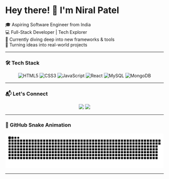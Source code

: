 <h1 >Hey there! 👋 I'm Niral Patel</h1>

<p >
  🎓 Aspiring Software Engineer from India <br>
  💻 Full-Stack Developer | Tech Explorer <br>
  🌱 Currently diving deep into new frameworks & tools <br>
  🚀 Turning ideas into real-world projects
</p>

---

### 🛠️ Tech Stack

<p align="center">
  <img src="https://cdn.jsdelivr.net/gh/devicons/devicon/icons/html5/html5-original.svg" height="40" alt="HTML5"/>
  <img src="https://cdn.jsdelivr.net/gh/devicons/devicon/icons/css3/css3-original.svg" height="40" alt="CSS3"/>
  <img src="https://cdn.jsdelivr.net/gh/devicons/devicon/icons/javascript/javascript-original.svg" height="40" alt="JavaScript"/>
  <img src="https://cdn.jsdelivr.net/gh/devicons/devicon/icons/react/react-original.svg" height="40" alt="React"/>
  <img src="https://cdn.jsdelivr.net/gh/devicons/devicon/icons/mysql/mysql-original.svg" height="40" alt="MySQL"/>
  <img src="https://cdn.jsdelivr.net/gh/devicons/devicon/icons/mongodb/mongodb-original.svg" height="40" alt="MongoDB"/>
 

</p>

---

### 📬 Let's Connect

<p align="center">
  <a href="https://www.linkedin.com/in/niral-patel-05431a270/"><img src="https://img.shields.io/badge/-LinkedIn-0A66C2?style=for-the-badge&logo=linkedin&logoColor=white"/></a>
  <a href="mailto:patelniral0213@gmail.com"><img src="https://img.shields.io/badge/Gmail-D14836?style=for-the-badge&logo=gmail&logoColor=white" /></a>


---

### 🐍 GitHub Snake Animation

<p align="center">
  <picture>
    <source media="(prefers-color-scheme: dark)" srcset="https://raw.githubusercontent.com/NiralPatel-15/NiralPatel-15/output/github-snake-dark.svg" />
    <source media="(prefers-color-scheme: light)" srcset="https://raw.githubusercontent.com/NiralPatel-15/NiralPatel-15/output/github-snake.svg" />
    <img alt="GitHub Snake" src="https://raw.githubusercontent.com/NiralPatel-15/NiralPatel-15/output/github-snake.svg" />
  </picture>
</p>

---

<!-- Feel free to personalize this more with your current projects, achievements, or blog links! -->
